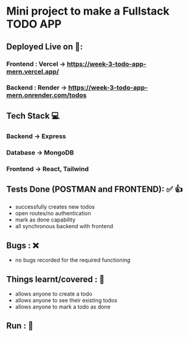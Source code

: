 # Mini project to make a Fullstack TODO APP 

## Deployed Live on 🚀:
### Frontend : Vercel -> https://week-3-todo-app-mern.vercel.app/
### Backend : Render -> https://week-3-todo-app-mern.onrender.com/todos

## Tech Stack 💻
### Backend -> Express
### Database -> MongoDB
### Frontend -> React, Tailwind


## Tests Done (POSTMAN and FRONTEND): ✅ 👍
- successfully creates new todos
- open routes/no authentication
- mark as done capability
- all synchronous backend with frontend



## Bugs : ❌
- no bugs recorded for the required functioning


## Things learnt/covered : 🎊
- allows anyone to create a todo
- allows anyone to see their existing todos
- allows anyone to mark a todo as done


## Run : 🚀
<!-- - Create .env in root folder and set the environment variables JWT_SECRET and MONGO_URL
- Run <code> node index.js </code> in root folder -->

